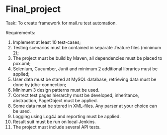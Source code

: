 # Final_project
Task:
To create framework for mail.ru test automation.

Requirements:

1.	Implement at least 10 test-cases;
2.	Testing scenarios must be contained in separate .feature files (minimum 2);
3.	The project must be build by Maven, all dependencies must be placed to pox.xml;
4.	Selenium, Cucumber, Junit and minimum 2 additional libraries must be applied;
5.	User data must be stared at MySQL database, retrieving data must be done by jdbc-connection;
6.	Minimum 3 design patterns must be used.
7.	Correct test pages hierarchy must be developed, inheritance, abstraction, PageObject must be applied.
8.	Some data must be stored in XML-files. Any parser at your choice can be used.
9.	Logging using Log4J and reporting must be applied.
10.	Result suit must be run on local Jenkins.
11.	The project must include several API tests.
